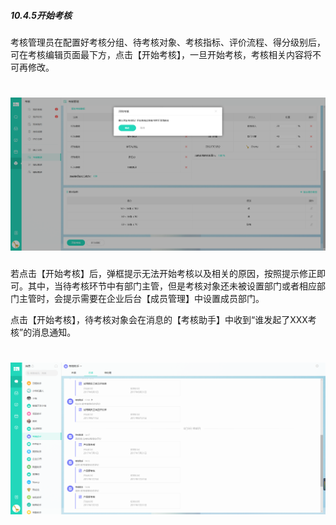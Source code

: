 ##### 10.4.5开始考核

考核管理员在配置好考核分组、待考核对象、考核指标、评价流程、得分级别后，可在考核编辑页面最下方，点击【开始考核】，一旦开始考核，考核相关内容将不可再修改。

# ![](/assets/10.4.5开始考核.png)

若点击【开始考核】后，弹框提示无法开始考核以及相关的原因，按照提示修正即可。其中，当待考核环节中有部门主管，但是考核对象还未被设置部门或者相应部门主管时，会提示需要在企业后台【成员管理】中设置成员部门。


点击【开始考核】，待考核对象会在消息的【考核助手】中收到“谁发起了XXX考核”的消息通知。

# ![](/assets/10.4.5收到考核提示.png)

